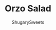 ---
layout: ../../layouts/MarkdownPostLayout.astro
title: Orzo Salad
author: ShugarySweets
pubDate: 2020-08-26
description: "This light and easy Orzo Pasta Salad recipe is tossed with a delicious lemon honey dressing and loaded with fresh corn, cherry tomatoes, cucumbers, and scallions and topped with feta and herbs."
image_url: https://www.shugarysweets.com/wp-content/uploads/2021/01/orzo-salad-facebook.jpg
tags: ["Side Dishes","American"]
calories: 213
protein: 7
carbohydrates: 33
fats: 7
fiber: 2
ingredients: ["1½ cups orzo pasta, uncooked","3 Tablespoons olive oil","1 lemon, juiced","2 teaspoons honey","1 teaspoon kosher salt","½ teaspoon ground black pepper","2 ears sweet corn","3 scallions, diced","1 pint cherry tomatoes, halved","1 cucumber, quartered and chopped","¼ teaspoon red pepper flakes","½ cup feta cheese crumbles","2 tablespoons fresh basil or parsley"]
serves: 10
time: "24 minutes"
prepTime: "15 minutes"
instructions: ["Cook the orzo according to package directions for al dente, about 8 to 9 minutes.","Drain and run cold water over the orzo and set aside.","While the orzo is cooking, whisk together the olive oil, lemon juice, honey, salt, and pepper in a large bowl.","Cut the kernels off of the fresh uncooked corn ears and add to the bowl along with the scallions, tomatoes, cucumbers, and red pepper flakes.","Add in the orzo and toss to combine. Chill in the refrigerator for 2 hours.","Add the feta and herbs and toss lightly.","Serve immediately or store covered in the refrigerator for up to 3 days."]
nutrition: ["213 calories","33 grams carbohydrates","7 milligrams cholesterol","7 grams fat","2 grams fiber","7 grams protein","2 grams saturated fat","200 milligrams sodium","4 grams sugar","0 grams trans fat","4 grams unsaturated fat"]
---